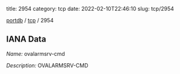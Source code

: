 title: 2954
category: tcp
date: 2022-02-10T22:46:10
slug: tcp/2954

[portdb](/) / [tcp](/category/tcp.html) / 2954


## IANA Data

_Name:_ ovalarmsrv-cmd

_Description:_ OVALARMSRV-CMD

